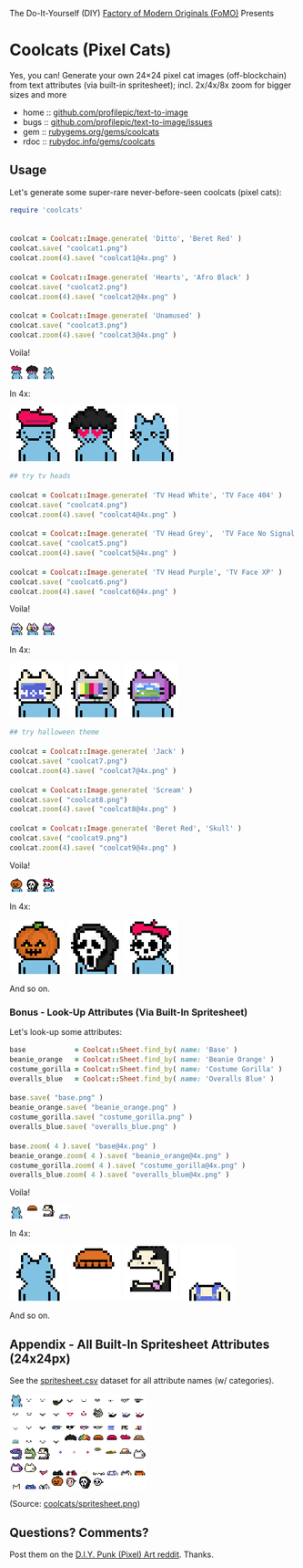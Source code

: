 The Do-It-Yourself (DIY) [Factory of Modern Originals (FoMO)](https://github.com/profilepic/originals) Presents

# Coolcats (Pixel Cats)

Yes, you can! Generate your own 24×24 pixel cat images (off-blockchain) from text attributes (via built-in spritesheet); incl. 2x/4x/8x zoom for bigger sizes and more



* home  :: [github.com/profilepic/text-to-image](https://github.com/profilepic/text-to-image)
* bugs  :: [github.com/profilepic/text-to-image/issues](https://github.com/profilepic/text-to-image/issues)
* gem   :: [rubygems.org/gems/coolcats](https://rubygems.org/gems/coolcats)
* rdoc  :: [rubydoc.info/gems/coolcats](http://rubydoc.info/gems/coolcats)




##  Usage

Let's generate some super-rare never-before-seen
coolcats (pixel cats):

```ruby
require 'coolcats'


coolcat = Coolcat::Image.generate( 'Ditto', 'Beret Red' )
coolcat.save( "coolcat1.png")
coolcat.zoom(4).save( "coolcat1@4x.png" )

coolcat = Coolcat::Image.generate( 'Hearts', 'Afro Black' )
coolcat.save( "coolcat2.png")
coolcat.zoom(4).save( "coolcat2@4x.png" )

coolcat = Coolcat::Image.generate( 'Unamused' )
coolcat.save( "coolcat3.png")
coolcat.zoom(4).save( "coolcat3@4x.png" )
```

Voila!

![](https://github.com/profilepic/text-to-image/raw/master/coolcats/i/coolcat1.png)
![](https://github.com/profilepic/text-to-image/raw/master/coolcats/i/coolcat2.png)
![](https://github.com/profilepic/text-to-image/raw/master/coolcats/i/coolcat3.png)

In 4x:

![](https://github.com/profilepic/text-to-image/raw/master/coolcats/i/coolcat1@4x.png)
![](https://github.com/profilepic/text-to-image/raw/master/coolcats/i/coolcat2@4x.png)
![](https://github.com/profilepic/text-to-image/raw/master/coolcats/i/coolcat3@4x.png)



```ruby
## try tv heads

coolcat = Coolcat::Image.generate( 'TV Head White', 'TV Face 404' )
coolcat.save( "coolcat4.png")
coolcat.zoom(4).save( "coolcat4@4x.png" )

coolcat = Coolcat::Image.generate( 'TV Head Grey',  'TV Face No Signal' )
coolcat.save( "coolcat5.png")
coolcat.zoom(4).save( "coolcat5@4x.png" )

coolcat = Coolcat::Image.generate( 'TV Head Purple', 'TV Face XP' )
coolcat.save( "coolcat6.png")
coolcat.zoom(4).save( "coolcat6@4x.png" )
```

Voila!

![](https://github.com/profilepic/text-to-image/raw/master/coolcats/i/coolcat4.png)
![](https://github.com/profilepic/text-to-image/raw/master/coolcats/i/coolcat5.png)
![](https://github.com/profilepic/text-to-image/raw/master/coolcats/i/coolcat6.png)

In 4x:

![](https://github.com/profilepic/text-to-image/raw/master/coolcats/i/coolcat4@4x.png)
![](https://github.com/profilepic/text-to-image/raw/master/coolcats/i/coolcat5@4x.png)
![](https://github.com/profilepic/text-to-image/raw/master/coolcats/i/coolcat6@4x.png)



```ruby
## try halloween theme

coolcat = Coolcat::Image.generate( 'Jack' )
coolcat.save( "coolcat7.png")
coolcat.zoom(4).save( "coolcat7@4x.png" )

coolcat = Coolcat::Image.generate( 'Scream' )
coolcat.save( "coolcat8.png")
coolcat.zoom(4).save( "coolcat8@4x.png" )

coolcat = Coolcat::Image.generate( 'Beret Red', 'Skull' )
coolcat.save( "coolcat9.png")
coolcat.zoom(4).save( "coolcat9@4x.png" )
```

Voila!

![](https://github.com/profilepic/text-to-image/raw/master/coolcats/i/coolcat7.png)
![](https://github.com/profilepic/text-to-image/raw/master/coolcats/i/coolcat8.png)
![](https://github.com/profilepic/text-to-image/raw/master/coolcats/i/coolcat9.png)

In 4x:

![](https://github.com/profilepic/text-to-image/raw/master/coolcats/i/coolcat7@4x.png)
![](https://github.com/profilepic/text-to-image/raw/master/coolcats/i/coolcat8@4x.png)
![](https://github.com/profilepic/text-to-image/raw/master/coolcats/i/coolcat9@4x.png)


And so on.

### Bonus - Look-Up Attributes (Via Built-In  Spritesheet)


Let's look-up some attributes:

```ruby
base            = Coolcat::Sheet.find_by( name: 'Base' )
beanie_orange   = Coolcat::Sheet.find_by( name: 'Beanie Orange' )
costume_gorilla = Coolcat::Sheet.find_by( name: 'Costume Gorilla' )
overalls_blue   = Coolcat::Sheet.find_by( name: 'Overalls Blue' )

base.save( "base.png" )
beanie_orange.save( "beanie_orange.png" )
costume_gorilla.save( "costume_gorilla.png" )
overalls_blue.save( "overalls_blue.png" )

base.zoom( 4 ).save( "base@4x.png" )
beanie_orange.zoom( 4 ).save( "beanie_orange@4x.png" )
costume_gorilla.zoom( 4 ).save( "costume_gorilla@4x.png" )
overalls_blue.zoom( 4 ).save( "overalls_blue@4x.png" )
```

Voila!

![](https://github.com/profilepic/text-to-image/raw/master/coolcats/i/base.png)
![](https://github.com/profilepic/text-to-image/raw/master/coolcats/i/beanie_orange.png)
![](https://github.com/profilepic/text-to-image/raw/master/coolcats/i/costume_gorilla.png)
![](https://github.com/profilepic/text-to-image/raw/master/coolcats/i/overalls_blue.png)

In 4x:

![](https://github.com/profilepic/text-to-image/raw/master/coolcats/i/base@4x.png)
![](https://github.com/profilepic/text-to-image/raw/master/coolcats/i/beanie_orange@4x.png)
![](https://github.com/profilepic/text-to-image/raw/master/coolcats/i/costume_gorilla@4x.png)
![](https://github.com/profilepic/text-to-image/raw/master/coolcats/i/overalls_blue@4x.png)

And so on.



## Appendix - All Built-In Spritesheet Attributes (24x24px)

See the [spritesheet.csv](https://github.com/profilepic/text-to-image/blob/master/coolcats/config/spritesheet.csv) dataset for all attribute names (w/ categories).

![](https://github.com/profilepic/text-to-image/raw/master/coolcats/config/spritesheet.png)

(Source: [coolcats/spritesheet.png](https://github.com/profilepic/text-to-image/blob/master/coolcats/config/spritesheet.png))





## Questions? Comments?

Post them on the [D.I.Y. Punk (Pixel) Art reddit](https://old.reddit.com/r/DIYPunkArt). Thanks.
